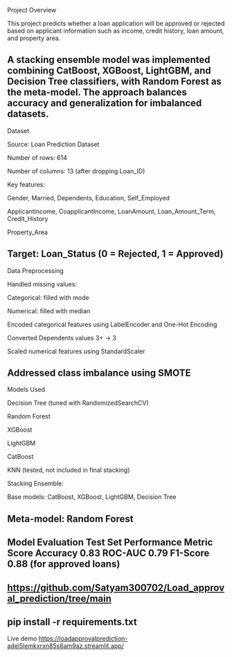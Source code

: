 Project Overview

This project predicts whether a loan application will be approved or rejected based on applicant information such as income, credit history, loan amount, and property area.

A stacking ensemble model was implemented combining CatBoost, XGBoost, LightGBM, and Decision Tree classifiers, with Random Forest as the meta-model. The approach balances accuracy and generalization for imbalanced datasets.
--------------------------------------------------------------------------------------------------------------------------------------------------------------------
Dataset

Source: Loan Prediction Dataset

Number of rows: 614

Number of columns: 13 (after dropping Loan_ID)

Key features:

Gender, Married, Dependents, Education, Self_Employed

ApplicantIncome, CoapplicantIncome, LoanAmount, Loan_Amount_Term, Credit_History

Property_Area

Target: Loan_Status (0 = Rejected, 1 = Approved)
--------------------------------------------------------------------------------------------------------------------------------------------------------------------
Data Preprocessing

Handled missing values:

Categorical: filled with mode

Numerical: filled with median

Encoded categorical features using LabelEncoder and One-Hot Encoding

Converted Dependents values 3+ → 3

Scaled numerical features using StandardScaler

Addressed class imbalance using SMOTE
---------------------------------------------------------------------------------------------------------------------------------------------------
Models Used

Decision Tree (tuned with RandomizedSearchCV)

Random Forest

XGBoost

LightGBM

CatBoost

KNN (tested, not included in final stacking)

Stacking Ensemble:

Base models: CatBoost, XGBoost, LightGBM, Decision Tree

Meta-model: Random Forest
--------------------------------------------------------------------------------------------------------------------------------------------------------------------
Model Evaluation
Test Set Performance
Metric	Score
Accuracy	0.83
ROC-AUC	0.79
F1-Score	0.88 (for approved loans)
--------------------------------------------------------------------------------------------------------------------------------------------------------------------
https://github.com/Satyam300702/Load_approval_prediction/tree/main
--------------------------------------------------------------------------------------------------------------------------------------------------------------------
pip install -r requirements.txt
--------------------------------------------------------------------------------------------------------------------------------------------------------------------
Live demo https://loadapprovalprediction-adei5lemkxrxn85s6am9az.streamlit.app/
